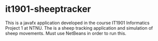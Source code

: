 # it1901-sheeptracker
This is a javafx application developed in the course IT1901 Informatics Project 1 at NTNU. 
The is a sheep tracking application and simulation of sheep movements. Must use NetBeans in order to run this.